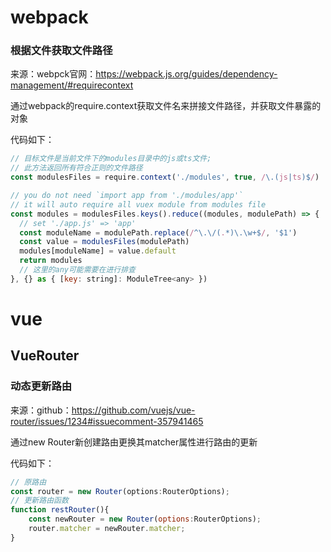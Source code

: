 # webpack

### 根据文件获取文件路径
来源：webpck官网：https://webpack.js.org/guides/dependency-management/#requirecontext

通过webpack的require.context获取文件名来拼接文件路径，并获取文件暴露的对象

代码如下：

```javascript
// 目标文件是当前文件下的modules目录中的js或ts文件;
// 此方法返回所有符合正则的文件路径
const modulesFiles = require.context('./modules', true, /\.(js|ts)$/)

// you do not need `import app from './modules/app'`
// it will auto require all vuex module from modules file
const modules = modulesFiles.keys().reduce((modules, modulePath) => {
  // set './app.js' => 'app'
  const moduleName = modulePath.replace(/^\.\/(.*)\.\w+$/, '$1')
  const value = modulesFiles(modulePath)
  modules[moduleName] = value.default
  return modules
  // 这里的any可能需要在进行排查
}, {} as { [key: string]: ModuleTree<any> })
```

# vue

## VueRouter

### 动态更新路由
来源：github：https://github.com/vuejs/vue-router/issues/1234#issuecomment-357941465

通过new Router新创建路由更换其matcher属性进行路由的更新

代码如下：

```javascript
// 原路由
const router = new Router(options:RouterOptions);
// 更新路由函数
function restRouter(){
	const newRouter = new Router(options:RouterOptions);
	router.matcher = newRouter.matcher;
}
```
